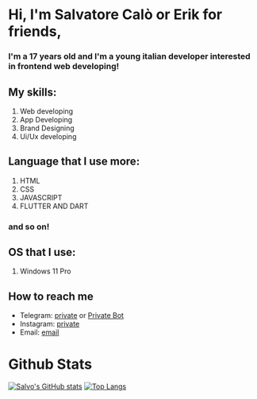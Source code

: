 # Hi, I'm Salvatore Calò or Erik for friends,

### I'm a 17 years old and I'm a young italian developer interested in frontend web developing!

## My skills:

1. Web developing
2. App Developing
3. Brand Designing
4. Ui/Ux developing

## Language that I use more:

1. HTML
2. CSS
3. JAVASCRIPT
4. FLUTTER AND DART
### and so on!

## OS that I use:
1. Windows 11 Pro

## How to reach me
- Telegram: [private](https://t.me/Ignorante) or [Private Bot](https//t.me/ErikAreaBot)
- Instagram: [private](https://www.instagram.com/salva_calo)
- Email: [email](mailto:dafder45678@gmail.com)

# Github Stats
[![Salvo's GitHub stats](https://github-readme-stats.vercel.app/api?username=salvatorecalo&show_icons=true&theme=buefy)](https://github.com/anuraghazra/github-readme-stats)
[![Top Langs](https://github-readme-stats.vercel.app/api/top-langs/?username=salvatorecalo&show_icons=true&theme=buefy)](https://github.com/anuraghazra/github-readme-stats)
